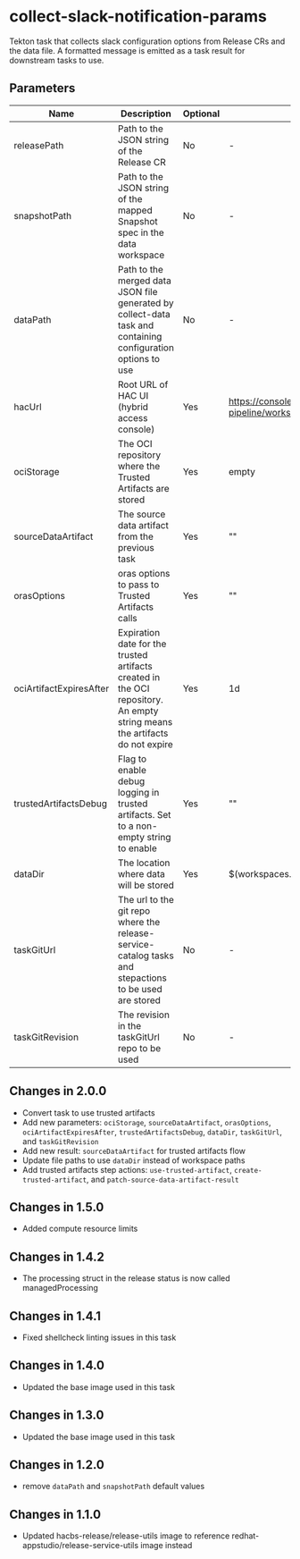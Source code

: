 # collect-slack-notification-params

Tekton task that collects slack configuration options from Release CRs and the data file. A formatted message is emitted
as a task result for downstream tasks to use.

## Parameters

| Name                     | Description                                                                                                  | Optional | Default value |
|--------------------------|--------------------------------------------------------------------------------------------------------------|----------|---------------|
| releasePath              | Path to the JSON string of the Release CR                                                                    | No       | -             |
| snapshotPath             | Path to the JSON string of the mapped Snapshot spec in the data workspace                                    | No       | -             |
| dataPath                 | Path to the merged data JSON file generated by collect-data task and containing configuration options to use | No       | -             |
| hacUrl                   | Root URL of HAC UI (hybrid access console)                                                                   | Yes      | https://console.redhat.com/preview/application-pipeline/workspaces |
| ociStorage               | The OCI repository where the Trusted Artifacts are stored                                                    | Yes      | empty         |
| sourceDataArtifact       | The source data artifact from the previous task                                                              | Yes      | ""            |
| orasOptions              | oras options to pass to Trusted Artifacts calls                                                              | Yes      | ""            |
| ociArtifactExpiresAfter  | Expiration date for the trusted artifacts created in the OCI repository. An empty string means the artifacts do not expire | Yes | 1d |
| trustedArtifactsDebug    | Flag to enable debug logging in trusted artifacts. Set to a non-empty string to enable                      | Yes      | ""            |
| dataDir                  | The location where data will be stored                                                                       | Yes      | $(workspaces.data.path) |
| taskGitUrl               | The url to the git repo where the release-service-catalog tasks and stepactions to be used are stored       | No       | -             |
| taskGitRevision          | The revision in the taskGitUrl repo to be used                                                               | No       | -             | 

## Changes in 2.0.0
* Convert task to use trusted artifacts
* Add new parameters: `ociStorage`, `sourceDataArtifact`, `orasOptions`, `ociArtifactExpiresAfter`, `trustedArtifactsDebug`, `dataDir`, `taskGitUrl`, and `taskGitRevision`
* Add new result: `sourceDataArtifact` for trusted artifacts flow
* Update file paths to use `dataDir` instead of workspace paths
* Add trusted artifacts step actions: `use-trusted-artifact`, `create-trusted-artifact`, and `patch-source-data-artifact-result`

## Changes in 1.5.0
* Added compute resource limits

## Changes in 1.4.2
* The processing struct in the release status is now called managedProcessing

## Changes in 1.4.1
* Fixed shellcheck linting issues in this task

## Changes in 1.4.0
* Updated the base image used in this task

## Changes in 1.3.0
* Updated the base image used in this task

## Changes in 1.2.0
* remove `dataPath` and `snapshotPath` default values

## Changes in 1.1.0
* Updated hacbs-release/release-utils image to reference redhat-appstudio/release-service-utils image instead
